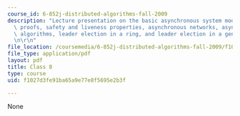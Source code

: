 ```yaml
---
course_id: 6-852j-distributed-algorithms-fall-2009
description: "Lecture presentation on the basic asynchronous system model, hierarchical\
  \ proofs, safety and liveness properties, asynchronous networks, asynchronous network\
  \ algorithms, leader election in a ring, and leader election in a general network.\r\
  \n\r\n"
file_location: /coursemedia/6-852j-distributed-algorithms-fall-2009/f1027d3fe91ba65a9e77e8f5695e2b3f_MIT6_852JF09_lec08.pdf
file_type: application/pdf
layout: pdf
title: Class 8
type: course
uid: f1027d3fe91ba65a9e77e8f5695e2b3f

---
```

None